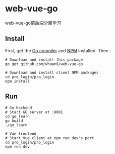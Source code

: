 # web-vue-go
web-vue-go前后端分离学习


## Install

First, get the [Go compiler](https://golang.org/dl/) and [NPM](https://www.npmjs.com/get-npm) installed. Then :

```
# Download and install this package
go get github.com/whuan6/web-vue-go

# Download and install client NPM packages
cd pro_login/pro_login
npm install
```

## 

## Run

```
# Go backend
# Start GO server at :8081
cd go_learn
go build
./go_learn

# Vue frontend
# Start Vue client at npm run dev's port
cd pro_login/pro_login
npm run dev
```



